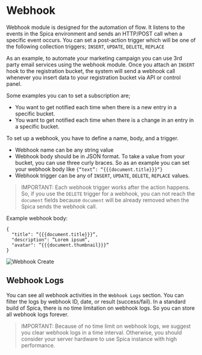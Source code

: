# Webhook

Webhook module is designed for the automation of flow. It listens to the events in the Spica environment and sends an HTTP/POST call when a specific event occurs. You can set a post-action trigger which will be one of the following collection triggers; `INSERT`, `UPDATE`, `DELETE`, `REPLACE`

As an example, to automate your marketing campaign you can use 3rd party email services using the webhook module. Once you attach an `INSERT` hook to the registration bucket, the system will send a webhook call whenever you insert data to your registration bucket via API or control panel.

Some examples you can to set a subscription are;

- You want to get notified each time when there is a new entry in a specific bucket.
- You want to get notified each time when there is a change in an entry in a specific bucket.

To set up a webhook, you have to define a name, body, and a trigger.

- Webhook name can be any string value
- Webhook body should be in JSON format. To take a value from your bucket, you can use three curly braces. So as an example you can set your webhook body like `{“text”: “{{{document.title}}}“}`
- Webhook trigger can be any of `INSERT`, `UPDATE`, `DELETE`, `REPLACE` values.

> IMPORTANT: Each webhook trigger works after the action happens. So, if you use the `DELETE` trigger for a webhook, you can not reach the `document` fields because `document` will be already removed when the Spica sends the webhook call.

Example webhook body:

```
{
  "title": “{{{document.title}}}“,
  "description": “Lorem ipsum“,
  "avatar": “{{{document.thumbnail}}}“
}
```

![Webhook Create](/img/docs/function/webhooks.png)

## Webhook Logs

You can see all webhook activities in the `Webhook Logs` section. You can filter the logs by webhook ID, date, or result (success/fail). In a standard build of Spica, there is no time limitation on webhook logs. So you can store all webhook logs forever.

> IMPORTANT: Because of no time limit on webhook logs, we suggest you clear webhook logs in a time interval. Otherwise, you should consider your server hardware to use Spica instance with high performance.
